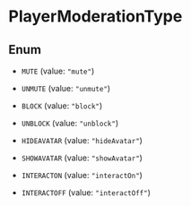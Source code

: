 

# PlayerModerationType

## Enum


* `MUTE` (value: `"mute"`)

* `UNMUTE` (value: `"unmute"`)

* `BLOCK` (value: `"block"`)

* `UNBLOCK` (value: `"unblock"`)

* `HIDEAVATAR` (value: `"hideAvatar"`)

* `SHOWAVATAR` (value: `"showAvatar"`)

* `INTERACTON` (value: `"interactOn"`)

* `INTERACTOFF` (value: `"interactOff"`)




